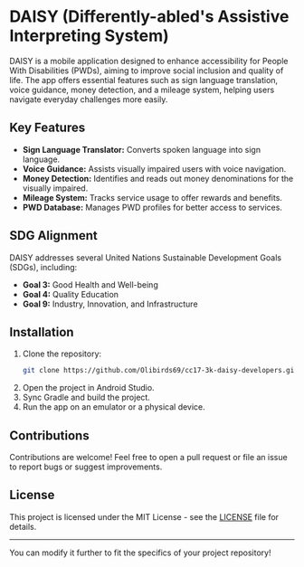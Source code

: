 # DAISY (Differently-abled's Assistive Interpreting System)

DAISY is a mobile application designed to enhance accessibility for People With Disabilities (PWDs), aiming to improve social inclusion and quality of life. The app offers essential features such as sign language translation, voice guidance, money detection, and a mileage system, helping users navigate everyday challenges more easily.

## Key Features

- **Sign Language Translator:** Converts spoken language into sign language.
- **Voice Guidance:** Assists visually impaired users with voice navigation.
- **Money Detection:** Identifies and reads out money denominations for the visually impaired.
- **Mileage System:** Tracks service usage to offer rewards and benefits.
- **PWD Database:** Manages PWD profiles for better access to services.

## SDG Alignment

DAISY addresses several United Nations Sustainable Development Goals (SDGs), including:
- **Goal 3:** Good Health and Well-being
- **Goal 4:** Quality Education
- **Goal 9:** Industry, Innovation, and Infrastructure


## Installation

1. Clone the repository:
    ```bash
    git clone https://github.com/Olibirds69/cc17-3k-daisy-developers.git
    ```
2. Open the project in Android Studio.
3. Sync Gradle and build the project.
4. Run the app on an emulator or a physical device.

## Contributions

Contributions are welcome! Feel free to open a pull request or file an issue to report bugs or suggest improvements.

## License

This project is licensed under the MIT License - see the [LICENSE](LICENSE) file for details.

---

You can modify it further to fit the specifics of your project repository!
